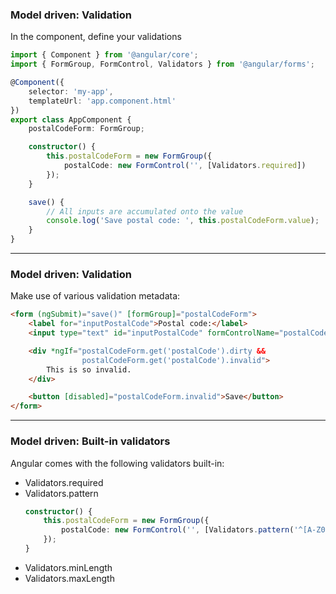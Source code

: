 ### Model driven: Validation

In the component, define your validations

```ts
import { Component } from '@angular/core';
import { FormGroup, FormControl, Validators } from '@angular/forms';

@Component({
	selector: 'my-app',
	templateUrl: 'app.component.html'
})
export class AppComponent {
	postalCodeForm: FormGroup;

	constructor() {
		this.postalCodeForm = new FormGroup({
			postalCode: new FormControl('', [Validators.required])
		});
	}

	save() {
		// All inputs are accumulated onto the value
		console.log('Save postal code: ', this.postalCodeForm.value);
	}
}
```
<!-- .element: class="stretch" -->

---

### Model driven: Validation

Make use of various validation metadata:

```html
<form (ngSubmit)="save()" [formGroup]="postalCodeForm">
	<label for="inputPostalCode">Postal code:</label>
	<input type="text" id="inputPostalCode" formControlName="postalCode">

	<div *ngIf="postalCodeForm.get('postalCode').dirty && 
	            postalCodeForm.get('postalCode').invalid">
		This is so invalid.
	</div>

	<button [disabled]="postalCodeForm.invalid">Save</button>
</form>
```

---

### Model driven: Built-in validators

Angular comes with the following validators built-in: 

* Validators.required
* Validators.pattern
	```ts
	constructor() {
		this.postalCodeForm = new FormGroup({
			postalCode: new FormControl('', [Validators.pattern('^[A-Z0-9]+$')])
		});
	}
	```
* Validators.minLength
* Validators.maxLength